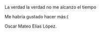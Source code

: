 La verdad la verdad no me alcanzo el tiempo

Me habría gustado hacer más:(

Oscar Mateo Elías López.
